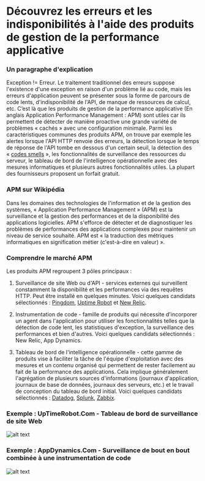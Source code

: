 # Découvrez les erreurs et les indisponibilités à l'aide des produits de gestion de la performance applicative


### Un paragraphe d'explication

Exception != Erreur. Le traitement traditionnel des erreurs suppose l'existence d'une exception en raison d'un problème lié au code, mais les erreurs d'application peuvent se présenter sous la forme de parcours de code lents, d'indisponibilité de l'API, de manque de ressources de calcul, etc. C’est là que les produits de gestion de la performance applicative (En anglais Application Performance Management : APM) sont utiles car ils permettent de détecter de manière proactive une grande variété de problèmes « cachés » avec une configuration minimale. Parmi les caractéristiques communes des produits APM, on trouve par exemple les alertes lorsque l'API HTTP renvoie des erreurs, la détection lorsque le temps de réponse de l'API tombe en dessous d'un certain seuil, la détection des « [codes smells](https://fr.wikipedia.org/wiki/Code_smell) », les fonctionnalités de surveillance des ressources du serveur, le tableau de bord de l'intelligence opérationnelle avec des mesures informatiques et plusieurs autres fonctionnalités utiles. La plupart des fournisseurs proposent un forfait gratuit.

### APM sur Wikipédia

Dans les domaines des technologies de l'information et de la gestion des systèmes, « Application Performance Management » (APM) est la surveillance et la gestion des performances et de la disponibilité des applications logicielles. APM s'efforce de détecter et de diagnostiquer les problèmes de performances des applications complexes pour maintenir un niveau de service souhaité. APM est « la traduction des métriques informatiques en signification métier (c'est-à-dire en valeur) ».

### Comprendre le marché APM

Les produits APM regroupent 3 pôles principaux :

1. Surveillance de site Web ou d'API - services externes qui surveillent constamment la disponibilité et les performances via des requêtes HTTP. Peut être installé en quelques minutes. Voici quelques candidats sélectionnés : [Pingdom](https://www.pingdom.com/), [Uptime Robot](https://uptimerobot.com/) et [New Relic](https://newrelic.com/application-monitoring).

2. Instrumentation de code - famille de produits qui nécessite d'incorporer un agent dans l'application pour utiliser les fonctionnalités telles que la détection de code lent, les statistiques d'exception, la surveillance des performances et bien d'autres. Voici quelques candidats sélectionnés : New Relic, App Dynamics.

3. Tableau de bord de l'intelligence opérationnelle - cette gamme de produits vise à faciliter la tâche de l'équipe d'exploitation avec des mesures et un contenu organisé qui permettent de rester facilement au fait de la performance des applications. Cela implique généralement l'agrégation de plusieurs sources d'informations (journaux d'application, journaux de base de données, journaux des serveurs, etc.) et le travail de conception du tableau de bord initial. Voici quelques candidats sélectionnés : [Datadog](https://www.datadoghq.com/), [Splunk](https://www.splunk.com/), [Zabbix](https://www.zabbix.com/).



 ### Exemple : UpTimeRobot.Com - Tableau de bord de surveillance de site Web
![alt text](/assets/images/uptimerobot.jpg "Tableau de bord de surveillance de site Web")

 ### Exemple : AppDynamics.Com - Surveillance de bout en bout combinée à une instrumentation de code
![alt text](/assets/images/app-dynamics-dashboard.png "Surveillance de bout en bout combinée à une instrumentation de code")
